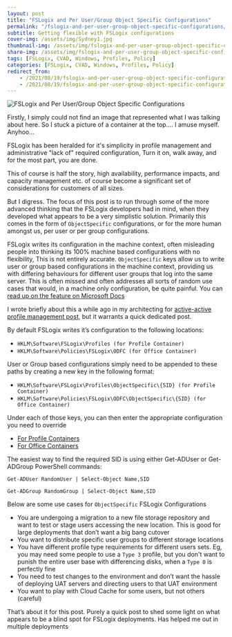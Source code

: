 ```yaml
---
layout: post
title: "FSLogix and Per User/Group Object Specific Configurations"
permalink: "/fslogix-and-per-user-group-object-specific-configurations/"
subtitle: Getting flexible with FSLogix configurations
cover-img: /assets/img/Sydney1.jpg
thumbnail-img: /assets/img/fslogix-and-per-user-group-object-specific-configurations/container-1.png
share-img: /assets/img/fslogix-and-per-user-group-object-specific-configurations/container-1.png
tags: [FSLogix, CVAD, Windows, Profiles, Policy]
categories: [FSLogix, CVAD, Windows, Profiles, Policy]
redirect_from: 
    - /2021/08/19/fslogix-and-per-user-group-object-specific-configurations
    - /2021/08/19/fslogix-and-per-user-group-object-specific-configurations/
---
```


![FSLogix and Per User/Group Object Specific Configurations]({{site.baseurl}}/assets/img/fslogix-and-per-user-group-object-specific-configurations/container-1.png)

Firstly, I simply could not find an image that represented what I was talking about here. So I stuck a picture of a container at the top…. I amuse myself. Anyhoo…

FSLogix has been heralded for it's simplicity in profile management and administrative "lack of" required configuration, Turn it on, walk away, and for the most part, you are done.

This of course is half the story, high availability, performance impacts, and capacity management etc. of course become a significant set of considerations for customers of all sizes.

But I digress. The focus of this post is to run through some of the more advanced thinking that the FSLogix developers had in mind, when they developed what appears to be a very simplistic solution. Primarily this comes in the form of `ObjectSpecific` configurations, or for the more human amongst us, per user or per group configurations.

FSLogix writes its configuration in the machine context, often misleading people into thinking its 100% machine based configurations with no flexibility, This is not entirely accurate. `ObjectSpecific` keys allow us to write user or group based configurations in the machine context, providing us with differing behaviours for different user groups that log into the same server. This is often missed and often addresses all sorts of random use cases that would, in a machine only configuration, be quite painful. You can [read up on the feature on Microsoft Docs](https://docs.microsoft.com/en-us/fslogix/configure-per-user-per-group-ht)

I wrote briefly about this a while ago in my architecting for [active-active profile management post](https://jkindon.com/2019/10/15/designing-profile-management-with-active-active-resource-locations/), but it warrants a quick dedicated post.

By default FSLogix writes it’s configuration to the following locations:

*  `HKLM\Software\FSLogix\Profiles (for Profile Container)`
*  `HKLM\Software\Policies\FSLogix\ODFC (for Office Container)`

User or Group based configurations simply need to be appended to these paths by creating a new key in the following format:

*  `HKLM\Software\FSLogix\Profiles\ObjectSpecific\{SID} (for Profile Container)`
*  `HKLM\Software\Policies\FSLogix\ODFC\ObjectSpecific\{SID} (for Office Container)`

Under each of those keys, you can then enter the appropriate configuration you need to override

*  [For Profile Containers](https://docs.microsoft.com/en-us/fslogix/profile-container-configuration-reference)
*  [For Office Containers](https://docs.microsoft.com/en-us/fslogix/office-container-configuration-reference)

The easiest way to find the required SID is using either Get-ADUser or Get-ADGroup PowerShell commands:

`Get-ADUser RandomUser | Select-Object Name,SID`

`Get-ADGroup RandomGroup | Select-Object Name,SID`

Below are some use cases for `ObjectSpecific` FSLogix Configurations

*  You are undergoing a migration to a new file storage repository and want to test or stage users accessing the new location. This is good for large deployments that don’t want a big bang cutover
*  You want to distribute specific user groups to different storage locations
*  You have different profile type requirements for different users sets. Eg, you may need some people to use a `Type 3` profile, but you don't want to punish the entire user base with differencing disks, when a `Type 0` is perfectly fine
*  You need to test changes to the environment and don’t want the hassle of deploying UAT servers and directing users to that UAT environment
*  You want to play with Cloud Cache for some users, but not others (careful)

That’s about it for this post. Purely a quick post to shed some light on what appears to be a blind spot for FSLogix deployments. Has helped me out in multiple deployments

